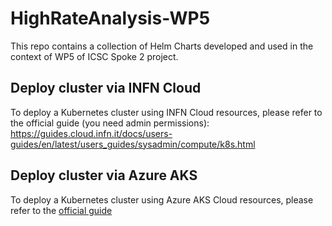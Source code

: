 # HighRateAnalysis-WP5
This repo contains a collection of Helm Charts developed and used in the context of WP5 of ICSC Spoke 2 project. 

## Deploy cluster via INFN Cloud
To deploy a Kubernetes cluster using INFN Cloud resources, please refer to the official guide (you need admin permissions): https://guides.cloud.infn.it/docs/users-guides/en/latest/users_guides/sysadmin/compute/k8s.html

## Deploy cluster via Azure AKS
To deploy a Kubernetes cluster using Azure AKS Cloud resources, please refer to the [official guide](https://z2jh.jupyter.org/en/stable/kubernetes/microsoft/step-zero-azure.html)

